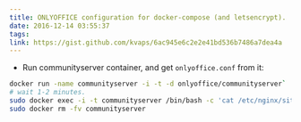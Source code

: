 ```yaml
---
title: ONLYOFFICE configuration for docker-compose (and letsencrypt).
date: 2016-12-14 03:55:37
tags:
link: https://gist.github.com/kvaps/6ac945e6c2e2e41bd536b7486a7dea4a
---
```


- Run communityserver container, and get `onlyoffice.conf` from it:
```bash
docker run -name communityserver -i -t -d onlyoffice/communityserver`
# wait 1-2 minutes.
sudo docker exec -i -t communityserver /bin/bash -c 'cat /etc/nginx/sites-enabled/onlyoffice' > onlyoffice.conf`
sudo docker rm -fv communityserver
```

<!-- more -->
